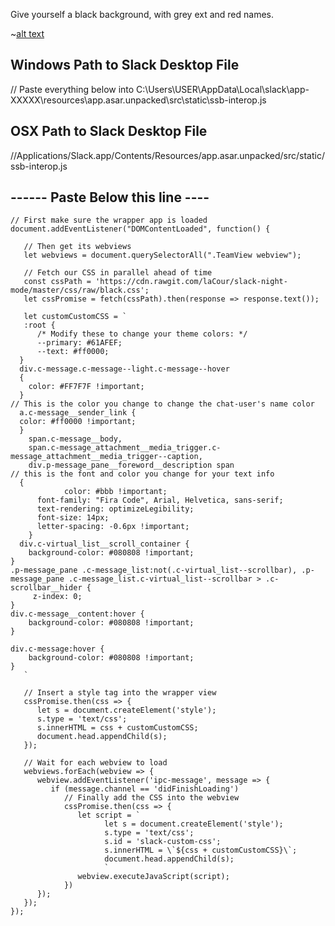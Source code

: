 
Give yourself a black background, with grey ext and red names.

~[alt text](https://i.imgur.com/9Ec4Ks9.png "Slack Black Color Theme")

## Windows Path to Slack Desktop File
// Paste everything below into C:\Users\USER\AppData\Local\slack\app-XXXXX\resources\app.asar.unpacked\src\static\ssb-interop.js


## OSX Path to Slack Desktop File
//Applications/Slack.app/Contents/Resources/app.asar.unpacked/src/static/ssb-interop.js



------ Paste Below this line ----
---------------------------------
```
// First make sure the wrapper app is loaded
document.addEventListener("DOMContentLoaded", function() {

   // Then get its webviews
   let webviews = document.querySelectorAll(".TeamView webview");

   // Fetch our CSS in parallel ahead of time
   const cssPath = 'https://cdn.rawgit.com/laCour/slack-night-mode/master/css/raw/black.css';
   let cssPromise = fetch(cssPath).then(response => response.text());

   let customCustomCSS = `
   :root {
      /* Modify these to change your theme colors: */
      --primary: #61AFEF;
      --text: #ff0000;
  }
  div.c-message.c-message--light.c-message--hover
  {
    color: #FF7F7F !important;
  }
// This is the color you change to change the chat-user's name color
  a.c-message__sender_link {
  color: #ff0000 !important;
  }
	span.c-message__body,
	span.c-message_attachment__media_trigger.c-message_attachment__media_trigger--caption,
	div.p-message_pane__foreword__description span
// this is the font and color you change for your text info
  {
			color: #bbb !important;
      font-family: "Fira Code", Arial, Helvetica, sans-serif;
      text-rendering: optimizeLegibility;
      font-size: 14px;
      letter-spacing: -0.6px !important;
	}
  div.c-virtual_list__scroll_container {
    background-color: #080808 !important;
}
.p-message_pane .c-message_list:not(.c-virtual_list--scrollbar), .p-message_pane .c-message_list.c-virtual_list--scrollbar > .c-scrollbar__hider {
     z-index: 0;
}
div.c-message__content:hover {
    background-color: #080808 !important;
}

div.c-message:hover {
    background-color: #080808 !important;
}
   `

   // Insert a style tag into the wrapper view
   cssPromise.then(css => {
      let s = document.createElement('style');
      s.type = 'text/css';
      s.innerHTML = css + customCustomCSS;
      document.head.appendChild(s);
   });

   // Wait for each webview to load
   webviews.forEach(webview => {
      webview.addEventListener('ipc-message', message => {
         if (message.channel == 'didFinishLoading')
            // Finally add the CSS into the webview
            cssPromise.then(css => {
               let script = `
                     let s = document.createElement('style');
                     s.type = 'text/css';
                     s.id = 'slack-custom-css';
                     s.innerHTML = \`${css + customCustomCSS}\`;
                     document.head.appendChild(s);
                     `
               webview.executeJavaScript(script);
            })
      });
   });
});
```
